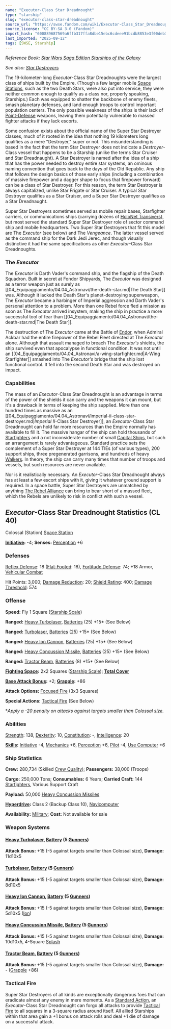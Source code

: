 ```yaml
---
name: "Executor-Class Star Dreadnought"
type: "starship"
slug: "executor-class-star-dreadnought"
source_url: "https://swse.fandom.com/wiki/Executor-Class_Star_Dreadnought"
source_license: "CC BY-SA 3.0 (Fandom)"
import_hash: "600889687569a6ffb317ffa8dbe15ebc6cdeee91bcdb8853e3f00deb31494e15"
last_imported: "2025-09-12"
tags: [SWSE, Starship]
---
```

*Reference Book: [Star Wars Saga Edition Starships of the Galaxy](https://swse.fandom.com/wiki/Star_Wars_Saga_Edition_Starships_of_the_Galaxy)*

*See also: [Star Destroyers](https://swse.fandom.com/wiki/Star_Destroyers)*

The 19-kilometer-long *Executor*-Class Star Dreadnoughts were the largest class of ships built by the Empire. (Though a few larger mobile [Space Stations](https://swse.fandom.com/wiki/Space_Stations), such as the two Death Stars, were also put into service, they were neither common enough to qualify as a class nor, properly speaking, Starships.) Each was equipped to shatter the backbone of enemy fleets, smash planetary defenses, and land enough troops to control important population centers. The only possible weakness of the ships is their lack of [Point-Defense](https://swse.fandom.com/wiki/Point-Defense) weapons, leaving them potentially vulnerable to massed fighter attacks if they lack escorts.

Some confusion exists about the official name of the Super Star Destroyer classes, much of it rooted in the idea that nothing 19 kilometers long qualifies as a mere "Destroyer," super or not. This misunderstanding is based in the fact that the term Star Destroyer does not indicate a *Destroyer*-Class vessel that happens to be a Starship (unlike the terms Star Cruiser and Star Dreadnaught). A Star Destroyer is named after the idea of a ship that has the power needed to destroy entire star systems, an ominous naming convention that goes back to the days of the Old Republic. Any ship that follows the design basics of those early ships (including a combination of massive firepower and a dagger shape to focus that firepower forward) can be a class of Star Destroyer. For this reason, the term Star Destroyer is always capitalized, unlike Star Frigate or Star Cruiser. A typical Star Destroyer qualifies as a Star Cruiser, and a Super Star Destroyer qualifies as a Star Dreadnaught.

Super Star Destroyers sometimes served as mobile repair bases, Starfighter carriers, or communications ships (carrying dozens of [HoloNet Transivers](https://swse.fandom.com/wiki/HoloNet_Transivers)), but most served the standard Super Star Destroyer role of sector command ship and mobile headquarters. Two Super Star Destroyers that fit this model are The *Executor* (see below) and The *Vengeance*. The latter vessel served as the command ship for the Dark Jedi Jerec, and though visually distinctive it had the same specifications as other *Executor*-Class Star Dreadnoughts.

### The *Executor*
The *Executor* is Darth Vader's command ship, and the flagship of the Death Squadron. Built in secret at Fondor Shipyards, The *Executor* was designed as a terror weapon just as surely as [[04_Equipaggiamento/04.04_Astronavi/the-death-star.md|The Death Star]] was. Although it lacked the Death Star's planet-destroying superweapon, The *Executor* became a harbinger of Imperial aggression and Darth Vader's personal attention to a problem. More than one Rebel force fled a mission as soon as The *Executor* arrived insystem, making the ship in practice a more successful tool of fear than [[04_Equipaggiamento/04.04_Astronavi/the-death-star.md|The Death Star]].

The destruction of The *Executor* came at the Battle of [Endor](https://swse.fandom.com/wiki/Endor), when Admiral Ackbar had the entire firepower of the Rebel Fleet directed at The *Executor* alone. Although that assault managed to breach The *Executor's* shields, the ship survived even that apocalypse in functional condition. It was not until an [[04_Equipaggiamento/04.04_Astronavi/a-wing-starfighter.md|A-Wing Starfighter]] smashed into The *Executor's* bridge that the ship lost functional control. It fell into the second Death Star and was destroyed on impact.

### Capabilities
The mass of an *Executor*-Class Star Dreadnought is an advantage in terms of the power of the shields it can carry and the weapons it can mount, but it's a drawback in terms of keeping the ship supplied. More than one hundred times as massive as an [[04_Equipaggiamento/04.04_Astronavi/imperial-ii-class-star-destroyer.md|*Imperial II*-Class Star Destroyer]], an *Executor*-Class Star Dreadnought can hold far more resources than the Empire normally has available to fill it. The massive hangar of the ship can hold thousands of [Starfighters](https://swse.fandom.com/wiki/Starfighters) and a not inconsiderate number of small [Capital Ships](https://swse.fandom.com/wiki/Capital_Ships), but such an arrangement is rarely advantageous. Standard practice sets the complement of a Super Star Destroyer at 144 TIEs (of various types), 200 support ships, three pregenerated garrisons, and hundreds of heavy [Walkers](https://swse.fandom.com/wiki/Walkers). In theory, the ship can carry many times that number of troops and vessels, but such resources are never available.

Nor is it realistically necessary. An *Executor*-Class Star Dreadnought always has at least a few escort ships with it, giving it whatever ground support is required. In a space battle, Super Star Destroyers are unmatched by anything [The Rebel Alliance](https://swse.fandom.com/wiki/The_Rebel_Alliance) can bring to bear short of a massed fleet, which the Rebels are unlikely to risk in conflict with such a vessel.

## *Executor*-Class Star Dreadnought Statistics (CL 40)
Colossal (Station) [Space Station](https://swse.fandom.com/wiki/Space_Station)

**[Initiative](https://swse.fandom.com/wiki/Initiative):** -4; **Senses:** [Perception](https://swse.fandom.com/wiki/Perception) +6
### Defenses
[Reflex Defense](https://swse.fandom.com/wiki/Reflex_Defense_(Vehicles)): 18 ([Flat-Footed](https://swse.fandom.com/wiki/Flat-Footed): 18), [Fortitude Defense](https://swse.fandom.com/wiki/Fortitude_Defense_(Vehicles)): 74; +18 Armor, [Vehicular Combat](https://swse.fandom.com/wiki/Vehicular_Combat)

Hit Points: 3,000; [Damage Reduction](https://swse.fandom.com/wiki/Damage_Reduction): 20; [Shield Rating](https://swse.fandom.com/wiki/Shield_Rating): 400; [Damage Threshold](https://swse.fandom.com/wiki/Damage_Threshold_(Vehicles)): 574
### Offense
**Speed:** Fly 1 Square ([Starship Scale](https://swse.fandom.com/wiki/Starship_Scale))

**Ranged:** [Heavy Turbolaser](https://swse.fandom.com/wiki/Heavy_Turbolaser), [Batteries](https://swse.fandom.com/wiki/Weapon_Batteries) (25) +15* (See Below)

**Ranged:** [Turbolaser](https://swse.fandom.com/wiki/Turbolaser), [Batteries](https://swse.fandom.com/wiki/Weapon_Batteries) (25) +15* (See Below)

**Ranged:** [Heavy Ion Cannon](https://swse.fandom.com/wiki/Heavy_Ion_Cannon), [Batteries](https://swse.fandom.com/wiki/Weapon_Batteries) (25) +15* (See Below)

**Ranged:** [Heavy Concussion Missile](https://swse.fandom.com/wiki/Heavy_Concussion_Missile), [Batteries](https://swse.fandom.com/wiki/Batteries) (25) +15* (See Below)

**Ranged:** [Tractor Beam](https://swse.fandom.com/wiki/Tractor_Beam), [Batteries](https://swse.fandom.com/wiki/Batteries) (8) +15* (See Below)

**[Fighting Space](https://swse.fandom.com/wiki/Fighting_Space):** 2x2 Squares ([Starship Scale](https://swse.fandom.com/wiki/Starship_Scale)); **[Total Cover](https://swse.fandom.com/wiki/Total_Cover)**

**[Base Attack Bonus](https://swse.fandom.com/wiki/Base_Attack_Bonus):** +2; **[Grapple](https://swse.fandom.com/wiki/Grapple):** +86

**Attack Options:** [Focused Fire](https://swse.fandom.com/wiki/Focused_Fire) (3x3 Squares)

**Special Actions:** [Tactical Fire](https://swse.fandom.com/wiki/Tactical_Fire) (See Below)

**Apply a -20 penalty on attacks against targets smaller than Colossal size.*
### Abilities
[Strength](https://swse.fandom.com/wiki/Strength): 138, [Dexterity](https://swse.fandom.com/wiki/Dexterity): 10, [Constitution](https://swse.fandom.com/wiki/Constitution): -, [Intelligence](https://swse.fandom.com/wiki/Intelligence): 20

**[Skills](https://swse.fandom.com/wiki/Skills):** [Initiative](https://swse.fandom.com/wiki/Initiative) -4, [Mechanics](https://swse.fandom.com/wiki/Mechanics) +6, [Perception](https://swse.fandom.com/wiki/Perception) +6, [Pilot](https://swse.fandom.com/wiki/Pilot) -4, [Use Computer](https://swse.fandom.com/wiki/Use_Computer) +6
### Ship Statistics
**Crew:** 280,734 (Skilled [Crew Quality](https://swse.fandom.com/wiki/Crew_Quality)); **Passengers:** 38,000 (Troops)

**Cargo:** 250,000 Tons; **Consumables:** 6 Years; **Carried Craft:** 144 [Starfighters](https://swse.fandom.com/wiki/Starfighters), Various Support Craft

**Payload:** 50,000 [Heavy Concussion Missiles](https://swse.fandom.com/wiki/Heavy_Concussion_Missiles)

**[Hyperdrive](https://swse.fandom.com/wiki/Hyperdrive):** Class 2 (Backup Class 10), [Navicomputer](https://swse.fandom.com/wiki/Navicomputer)

**Availability:** [Military](https://swse.fandom.com/wiki/Military); **Cost:** Not available for sale
### Weapon Systems
#### **[Heavy Turbolaser](https://swse.fandom.com/wiki/Heavy_Turbolaser), [Battery](https://swse.fandom.com/wiki/Weapon_Batteries) (5 [Gunners](https://swse.fandom.com/wiki/Gunners))**
**Attack Bonus:** +15 (-5 against targets smaller than Colossal size), **Damage:** 11d10x5
#### **[Turbolaser](https://swse.fandom.com/wiki/Turbolaser), [Battery](https://swse.fandom.com/wiki/Weapon_Batteries) (5 [Gunners](https://swse.fandom.com/wiki/Gunners))**
**Attack Bonus:** +15 (-5 against targets smaller than Colossal size), **Damage:** 8d10x5
#### **[Heavy Ion Cannon](https://swse.fandom.com/wiki/Heavy_Ion_Cannon), [Battery](https://swse.fandom.com/wiki/Weapon_Batteries) (5 [Gunners](https://swse.fandom.com/wiki/Gunners))**
**Attack Bonus:** +15 (-5 against targets smaller than Colossal size), **Damage:** 5d10x5 ([Ion](https://swse.fandom.com/wiki/Ion))
#### **[Heavy Concussion Missile](https://swse.fandom.com/wiki/Heavy_Concussion_Missile), [Battery](https://swse.fandom.com/wiki/Weapon_Batteries) (5 [Gunners](https://swse.fandom.com/wiki/Gunners))**
**Attack Bonus:** +15 (-5 against targets smaller than Colossal size), **Damage:** 10d10x5, 4-Square [Splash](https://swse.fandom.com/wiki/Splash)
#### **[Tractor Beam](https://swse.fandom.com/wiki/Tractor_Beam), [Battery](https://swse.fandom.com/wiki/Battery)** **(5 [Gunners](https://swse.fandom.com/wiki/Gunners))**
**Attack Bonus:** +15 (-5 against targets smaller than Colossal size), **Damage:** - ([Grapple](https://swse.fandom.com/wiki/Grapple) +86)
### Tactical Fire
Super Star Destroyers of all kinds are exceptionally dangerous foes that can eradicate almost any enemy in mere moments. As a [Standard Action](https://swse.fandom.com/wiki/Standard_Action), an *Executor*-Class Star Dreadnought can forgo all attacks to provide [Tactical Fire](https://swse.fandom.com/wiki/Tactical_Fire) to all squares in a 3-square radius around itself. All allied Starships within that area gain a +1 bonus on attack rolls and deal +1 die of damage on a successful attack.